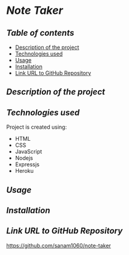 # **_Note Taker_**

## **_Table of contents_**
* [Description of the project](#description-of-the-project)
* [Technologies used](#technologies-used)
* [Usage](#usage)
* [Installation](#installation)
* [Link URL to GitHub Repository](#link-URL-to-GitHub-repository)

## **_Description of the project_**

## **_Technologies used_**
Project is created using:
* HTML
* CSS
* JavaScript
* Nodejs
* Expressjs
* Heroku

## **_Usage_**

## **_Installation_**

## **_Link URL to GitHub Repository_**
https://github.com/sanam1060/note-taker